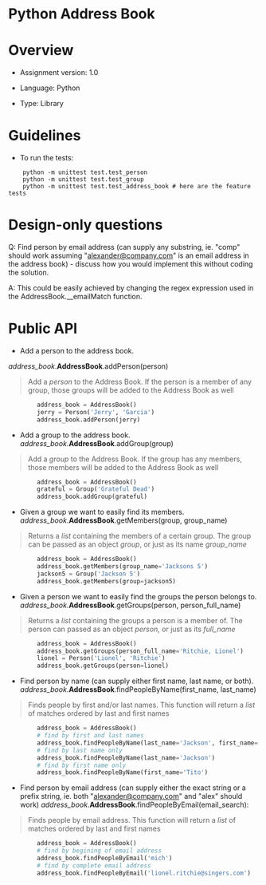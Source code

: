 # Python Address Book

Overview
========

* Assignment version: 1.0

* Language: Python

* Type: Library


Guidelines
==========

* To run the tests:
```
    python -m unittest test.test_person
    python -m unittest test.test_group
    python -m unittest test.test_address_book # here are the feature tests
```

Design-only questions
=====================

Q: Find person by email address (can supply any substring, ie. "comp" should work assuming "alexander@company.com" is an email address in the address book) - discuss how you would implement this without coding the solution.

A: This could be easily achieved by changing the regex expression used in the AddressBook.__emailMatch function.

Public API
==========

* Add a person to the address book.

*address_book*.**AddressBook**.addPerson(person)

>Add a *person* to the Address Book. If the person is a member of any group, those groups will be added to the Address Book as well

```python
        address_book = AddressBook()
        jerry = Person('Jerry', 'Garcia')
        address_book.addPerson(jerry)
```

* Add a group to the address book.
*address_book*.**AddressBook**.addGroup(group)

>Add a *group* to the Address Book. If the group has any members, those members will be added to the Address Book as well

```python
        address_book = AddressBook()
        grateful = Group('Grateful Dead')
        address_book.addGroup(grateful)
```

* Given a group we want to easily find its members.
*address_book*.**AddressBook**.getMembers(group, group_name)

>Returns a *list* containing the members of a certain group. The group can be passed as an object *group*, or just as its name *group_name*

```python
        address_book = AddressBook()
        address_book.getMembers(group_name='Jacksons 5')
        jackson5 = Group('Jackson 5')
        address_book.getMembers(group=jackson5)
```

* Given a person we want to easily find the groups the person belongs to.
*address_book*.**AddressBook**.getGroups(person, person_full_name)

>Returns a *list* containing the groups a person is a member of. The person can passed as an object *person*, or just as its *full_name*

```python
        address_book = AddressBook()
        address_book.getGroups(person_full_name='Ritchie, Lionel')
        lionel = Person('Lionel', 'Ritchie')
        address_book.getGroups(person=lionel)
```

* Find person by name (can supply either first name, last name, or both).
*address_book*.**AddressBook**.findPeopleByName(first_name, last_name)

>Finds people by first and/or last names. This function will return a *list* of matches ordered by last and first names

```python
        address_book = AddressBook()
        # find by first and last names
        address_book.findPeopleByName(last_name='Jackson', first_name='Tito')
        # find by last name only
        address_book.findPeopleByName(last_name='Jackson')
        # find by first name only
        address_book.findPeopleByName(first_name='Tito')
```


* Find person by email address (can supply either the exact string or a prefix string, ie. both "alexander@company.com" and "alex" should work)
*address_book*.**AddressBook**.findPeopleByEmail(email_search):

>Finds people by email address. This function will return a *list* of matches ordered by last and first names

```python
        address_book = AddressBook()
        # find by begining of email address
        address_book.findPeopleByEmail('mich')
        # find by complete email address
        address_book.findPeopleByEmail('lionel.ritchie@singers.com')
```
